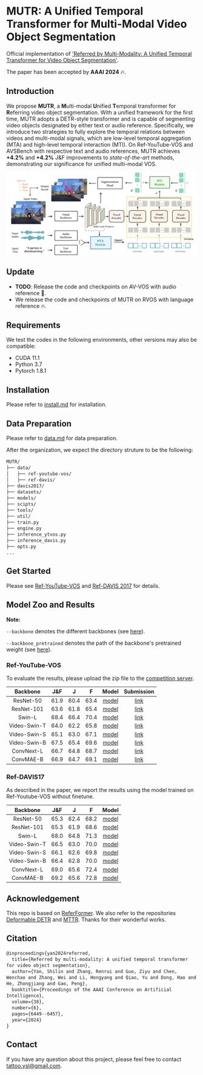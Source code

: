 # MUTR: A Unified Temporal Transformer for Multi-Modal Video Object Segmentation

Official implementation of ['Referred by Multi-Modality: A Unified Temporal Transformer for Video Object Segmentation'](https://arxiv.org/abs/2305.16318).

The paper has been accepted by **AAAI 2024** 🔥.
<!-- <div align="center">
<h1>
<b>
Referred by Multi-Modality: A Unified Temporal <br> Transformer for Video Object Segmentation
</b>
</h1>
</div> -->

## Introduction
We propose **MUTR**, a **M**ulti-modal **U**nified **T**emporal transformer for **R**eferring video object segmentation. With a unified framework for the first time, MUTR adopts a DETR-style transformer and is capable of segmenting video objects designated by either text or audio reference. Specifically, we introduce two strategies to fully explore the temporal relations between videos and multi-modal signals, which are low-level temporal aggregation (MTA) and high-level temporal interaction (MTI).
On Ref-YouTube-VOS and AVSBench with respective text and audio references, MUTR achieves **+4.2\%** and **+4.2\%** J&F improvements to *state-of-the-art* methods, demonstrating our significance for unified multi-modal VOS.

<p align="center"><img src="docs/network.png" width="800"/></p>

## Update
* **TODO**: Release the code and checkpoints on AV-VOS with audio reference 📌.
* We release the code and checkpoints of MUTR on RVOS with language reference 🔥.

## Requirements

We test the codes in the following environments, other versions may also be compatible:

- CUDA 11.1
- Python 3.7
- Pytorch 1.8.1


## Installation

Please refer to [install.md](docs/install.md) for installation.



## Data Preparation

Please refer to [data.md](docs/data.md) for data preparation.

After the organization, we expect the directory struture to be the following:

```
MUTR/
├── data/
│   ├── ref-youtube-vos/
│   ├── ref-davis/
├── davis2017/
├── datasets/
├── models/
├── scipts/
├── tools/
├── util/
├── train.py
├── engine.py
├── inference_ytvos.py
├── inference_davis.py
├── opts.py
...
```

## Get Started

Please see [Ref-YouTube-VOS](docs/Ref-YouTube-VOS.md) and [Ref-DAVIS 2017](docs/Ref-DAVIS2017.md) for details.


## Model Zoo and Results

**Note:** 

 `--backbone` denotes the different backbones (see [here](https://github.com/OpenGVLab/MUTR/blob/c4d8901e0fca1da667922d453a004259ffb1a5cd/opts.py#L31)).

 `--backbone_pretrained`  denotes the path of the backbone's pretrained weight (see [here](https://github.com/OpenGVLab/MUTR/blob/c4d8901e0fca1da667922d453a004259ffb1a5cd/opts.py#L33)).




### Ref-YouTube-VOS

To evaluate the results, please upload the zip file to the [competition server](https://codalab.lisn.upsaclay.fr/competitions/3282#participate-submit_results).


| Backbone| J&F | J | F | Model | Submission | 
| :----: | :----: | :----: | :----: | :----: | :----: |
| ResNet-50 | 61.9 | 60.4 | 63.4 | [model](https://drive.google.com/file/d/1W1hSYd1DDFdhl46rpE1Y1OgsG1N5Zh7B/view?usp=sharing) | [link](https://drive.google.com/file/d/1ORmyM8cNgnjnXSy6SBC27wKRsORAc8Wu/view?usp=sharing) |
| ResNet-101 | 63.6 | 61.8 | 65.4 | [model](https://drive.google.com/file/d/1tIX6jmM9MjCxbMDh89e2LugY2ul12GD6/view?usp=sharing) | [link](https://drive.google.com/file/d/1JAG6u_U5c5w0K0z3D5_r3UseN2Fmk9_y/view?usp=sharing) |
| Swin-L | 68.4 | 66.4 | 70.4 | [model](https://drive.google.com/file/d/1PrWZjppjxEvJe2wQ7a3augG4iRQX1pLJ/view?usp=sharing) | [link](https://drive.google.com/file/d/1EYh82Ij30IJTO4Kn1-jvbbpARJybJzdj/view?usp=sharing) |
| Video-Swin-T | 64.0 | 62.2 | 65.8 | [model](https://drive.google.com/file/d/1-TkdQksTrmB253ao99NgnmsrsQkous2V/view?usp=sharing) | [link](https://drive.google.com/file/d/14bNF3WsPResaUrB0NWmJ8GQ1eaE-Fw_7/view?usp=sharing) |
| Video-Swin-S | 65.1 | 63.0 | 67.1 | [model](https://drive.google.com/file/d/1Z4ENlWAKIEp44HC0OH4CjsZXgQTMTvDK/view?usp=sharing) | [link](https://drive.google.com/file/d/19kWvu1fc-5hhkI1Ibzzps3pYQA4N42JU/view?usp=sharing) |
| Video-Swin-B | 67.5 | 65.4 | 69.6 | [model](https://drive.google.com/file/d/1-ezn8H2GPTc7o6cUGN1r3DI6sDLF2J5s/view?usp=sharing) | [link](https://drive.google.com/file/d/1aYFs_DDsEFHo7Dd8pOG24O2rwyjjpEMN/view?usp=sharing) |
| ConvNext-L | 66.7 | 64.8 | 68.7 | [model](https://drive.google.com/file/d/1w4o392nrKEDd2JqlBcu5r1ZqoSAMtFwD/view?usp=sharing) | [link](https://drive.google.com/file/d/1jASGNhitDozzN9trIlAVWsmjio7GjsA0/view?usp=sharing) |
| ConvMAE-B | 66.9 | 64.7 | 69.1 | [model](https://drive.google.com/file/d/1_hHPVici-RIcn7ocvn6RPDSMG4gJA5Pj/view?usp=sharing) | [link](https://drive.google.com/file/d/1CORTnxJo4hWRCR4eSTcgPjxTi_5ZOlPV/view?usp=sharing) |




### Ref-DAVIS17

As described in the paper, we report the results using the model trained on Ref-Youtube-VOS without finetune.

| Backbone| J&F | J | F | Model | 
| :----: | :----: | :----: | :----: | :----: | 
| ResNet-50 | 65.3 | 62.4 | 68.2 | [model](https://drive.google.com/file/d/1W1hSYd1DDFdhl46rpE1Y1OgsG1N5Zh7B/view?usp=sharing) | 
| ResNet-101 | 65.3 | 61.9 | 68.6 | [model](https://drive.google.com/file/d/1tIX6jmM9MjCxbMDh89e2LugY2ul12GD6/view?usp=sharing) |
| Swin-L | 68.0 | 64.8 | 71.3 | [model](https://drive.google.com/file/d/1PrWZjppjxEvJe2wQ7a3augG4iRQX1pLJ/view?usp=sharing) |
| Video-Swin-T | 66.5 | 63.0 | 70.0 | [model](https://drive.google.com/file/d/1-TkdQksTrmB253ao99NgnmsrsQkous2V/view?usp=sharing) |
| Video-Swin-S | 66.1 | 62.6 | 69.8 | [model](https://drive.google.com/file/d/1Z4ENlWAKIEp44HC0OH4CjsZXgQTMTvDK/view?usp=sharing)  |
| Video-Swin-B | 66.4 | 62.8 | 70.0 | [model](https://drive.google.com/file/d/1-ezn8H2GPTc7o6cUGN1r3DI6sDLF2J5s/view?usp=sharing) |
| ConvNext-L | 69.0 | 65.6 | 72.4 | [model](https://drive.google.com/file/d/1w4o392nrKEDd2JqlBcu5r1ZqoSAMtFwD/view?usp=sharing) | 
| ConvMAE-B | 69.2 | 65.6 | 72.8 | [model](https://drive.google.com/file/d/1_hHPVici-RIcn7ocvn6RPDSMG4gJA5Pj/view?usp=sharing) |


## Acknowledgement

This repo is based on [ReferFormer](https://github.com/wjn922/ReferFormer/tree/main). We also refer to the repositories [Deformable DETR](https://github.com/ashkamath/mdetr) and [MTTR](https://github.com/fundamentalvision/Deformable-DETR). Thanks for their wonderful works.


## Citation

```
@inproceedings{yan2024referred,
  title={Referred by multi-modality: A unified temporal transformer for video object segmentation},
  author={Yan, Shilin and Zhang, Renrui and Guo, Ziyu and Chen, Wenchao and Zhang, Wei and Li, Hongyang and Qiao, Yu and Dong, Hao and He, Zhongjiang and Gao, Peng},
  booktitle={Proceedings of the AAAI Conference on Artificial Intelligence},
  volume={38},
  number={6},
  pages={6449--6457},
  year={2024}
}
```

## Contact
If you have any question about this project, please feel free to contact tattoo.ysl@gmail.com.
